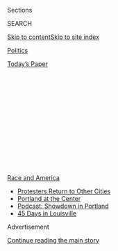 <div id="app">

<div>

<div>

<div>

<div class="NYTAppHideMasthead css-1q2w90k e1suatyy0">

<div class="section css-ui9rw0 e1suatyy2">

<div class="css-eph4ug er09x8g0">

<div class="css-6n7j50">

</div>

<span class="css-1dv1kvn">Sections</span>

<div class="css-10488qs">

<span class="css-1dv1kvn">SEARCH</span>

</div>

[Skip to content](#site-content)[Skip to site
index](#site-index)

</div>

<div id="masthead-section-label" class="css-1wr3we4 eaxe0e00">

[Politics](https://www.nytimes.com/section/politics)

</div>

<div class="css-10698na e1huz5gh0">

</div>

</div>

<div id="masthead-bar-one" class="section hasLinks css-15hmgas e1csuq9d3">

<div class="css-uqyvli e1csuq9d0">

</div>

<div class="css-1uqjmks e1csuq9d1">

</div>

<div class="css-9e9ivx">

[](https://myaccount.nytimes.com/auth/login?response_type=cookie&client_id=vi)

</div>

<div class="css-1bvtpon e1csuq9d2">

[Today’s
Paper](https://www.nytimes.com/section/todayspaper)

</div>

</div>

</div>

</div>

<div data-aria-hidden="false">

<div id="site-content" data-role="main">

<div>

<div class="css-1aor85t" style="opacity:0.000000001;z-index:-1;visibility:hidden">

<div class="css-1hqnpie">

<div class="css-epjblv">

<span class="css-17xtcya">[Politics](/section/politics)</span><span class="css-x15j1o">|</span><span class="css-fwqvlz">What
Democracy Scholars Thought of Trump’s Bible Photo
Op</span>

</div>

<div class="css-k008qs">

<div class="css-1iwv8en">

<span class="css-18z7m18"></span>

<div>

</div>

</div>

<span class="css-1n6z4y">https://nyti.ms/2U38KbC</span>

<div class="css-1705lsu">

<div class="css-4xjgmj">

<div class="css-4skfbu" data-role="toolbar" data-aria-label="Social Media Share buttons, Save button, and Comments Panel with current comment count" data-testid="share-tools">

  - 
  - 
  - 
  - 
    
    <div class="css-6n7j50">
    
    </div>

  - 

</div>

</div>

</div>

</div>

</div>

</div>

<div id="NYT_TOP_BANNER_REGION" class="css-13pd83m">

<div>

<div id="styln-prism-menu-1590763508878" class="section interactive-content interactive-size-medium css-1edisqu">

<div class="css-17ih8de interactive-body">

<div id="scroll-container" class="css-1gj85ro">

[<span class="styln-title-wrap"><span class="css-1pje3qr">Race
and</span><span class="css-1pje3qr">
America</span></span>](https://www.nytimes.com/news-event/george-floyd-protests-minneapolis-new-york-los-angeles?action=click&pgtype=Article&state=default&region=TOP_BANNER&context=storylines_menu)

  - [Protesters Return to Other
    Cities](https://www.nytimes.com/2020/07/26/us/protests-portland-seattle-trump.html?action=click&pgtype=Article&state=default&region=TOP_BANNER&context=storylines_menu)
  - [Portland at the
    Center](https://www.nytimes.com/2020/07/24/us/portland-oregon-protests-white-race.html?action=click&pgtype=Article&state=default&region=TOP_BANNER&context=storylines_menu)
  - [Podcast: Showdown in
    Portland](https://www.nytimes.com/2020/07/23/podcasts/the-daily/portland-protests.html?action=click&pgtype=Article&state=default&region=TOP_BANNER&context=storylines_menu)
  - [45 Days in
    Louisville](https://www.nytimes.com/interactive/2020/07/16/us/black-lives-matter-protests-louisville-breonna-taylor.html?action=click&pgtype=Article&state=default&region=TOP_BANNER&context=storylines_menu)

</div>

</div>

</div>

</div>

</div>

<div id="top-wrapper" class="css-1sy8kpn">

<div id="top-slug" class="css-l9onyx">

Advertisement

</div>

[Continue reading the main
story](#after-top)

<div class="ad top-wrapper" style="text-align:center;height:100%;display:block;min-height:250px">

<div id="top" class="place-ad" data-position="top" data-size-key="top">

</div>

</div>

<div id="after-top">

</div>

</div>

<div>

<div id="sponsor-wrapper" class="css-1hyfx7x">

<div id="sponsor-slug" class="css-19vbshk">

Supported by

</div>

[Continue reading the main
story](#after-sponsor)

<div id="sponsor" class="ad sponsor-wrapper" style="text-align:center;height:100%;display:block">

</div>

<div id="after-sponsor">

</div>

</div>

<div class="css-186x18t">

Political Memo

</div>

<div class="css-1vkm6nb ehdk2mb0">

# What Democracy Scholars Thought of Trump’s Bible Photo Op

</div>

The president’s true believers saw a message to appreciate. Many others
saw something more alarming.

<div class="css-79elbk" data-testid="photoviewer-wrapper">

<div class="css-z3e15g" data-testid="photoviewer-wrapper-hidden">

</div>

<div class="css-1a48zt4 ehw59r15" data-testid="photoviewer-children">

![<span class="css-16f3y1r e13ogyst0" data-aria-hidden="true">The
authorities used riot-control tactics to disrupt peaceful protests
outside the White House to clear a path for President Trump’s walk to
St. John’s Church in Washington on Monday
night.</span><span class="css-cnj6d5 e1z0qqy90" itemprop="copyrightHolder"><span class="css-1ly73wi e1tej78p0">Credit...</span><span><span>Doug
Mills/The New York
Times</span></span></span>](https://static01.nyt.com/images/2020/06/02/us/politics/02trump-message1/merlin_173085330_9e87b8cc-bf17-451b-bfeb-6c00f96fcc1a-articleLarge.jpg?quality=75&auto=webp&disable=upscale)

</div>

</div>

<div class="css-18e8msd">

<div class="css-vp77d3 epjyd6m0">

<div class="css-hus3qt ey68jwv0" data-aria-hidden="true">

[![Matt
Flegenheimer](https://static01.nyt.com/images/2018/10/02/multimedia/author-matt-flegenheimer/author-matt-flegenheimer-thumbLarge.png
"Matt Flegenheimer")](https://www.nytimes.com/by/matt-flegenheimer)

</div>

<div class="css-1baulvz">

By [<span class="css-1baulvz last-byline" itemprop="name">Matt
Flegenheimer</span>](https://www.nytimes.com/by/matt-flegenheimer)

</div>

</div>

  - 
    
    <div class="css-ld3wwf e16638kd2">
    
    Published June 2, 2020Updated June 4,
    2020
    
    </div>

  - 
    
    <div class="css-4xjgmj">
    
    <div class="css-pvvomx" data-role="toolbar" data-aria-label="Social Media Share buttons, Save button, and Comments Panel with current comment count" data-testid="share-tools">
    
      - 
      - 
      - 
      - 
        
        <div class="css-6n7j50">
        
        </div>
    
      - 
    
    </div>
    
    </div>

</div>

<div class="css-mdjrty">

[Leer en
español](https://www.nytimes.com/es/2020/06/04/espanol/mundo/trump-biblia.html "Read in Spanish")

</div>

</div>

<div class="section meteredContent css-1r7ky0e" name="articleBody" itemprop="articleBody">

<div class="css-1fanzo5 StoryBodyCompanionColumn">

<div class="css-53u6y8">

If another leader of another nation stood in another simmering capital
and instructed police and law enforcement to “dominate the streets”
against protesters, then walked through a park where government officers
had forcibly cleared demonstrators from his path, then arrived outside a
church to hold a Bible aloft like a championship trophy for the cameras
— well, what would America think of that?

</div>

</div>

<div>

</div>

<div class="css-1fanzo5 StoryBodyCompanionColumn">

<div class="css-53u6y8">

“If we were seeing this in another country,” said Kori Schake, a former
Pentagon official and Republican policy adviser, “we would be deeply
concerned and talking about the foreign policy consequences of states
behaving this way.”

It is time, some opponents and academics agree, to have the
conversation.

From the earliest days of this norm-smashing administration, fretful
critics, scholars and foreign policy experts have kept watch for signals
of President Trump’s anti-democratic streak. This has not always
required an exhaustive search.

</div>

</div>

<div class="css-1fanzo5 StoryBodyCompanionColumn">

<div class="css-53u6y8">

But the White House response to the gushing national traumas of this
moment appears to have registered on another plane, producing the kinds
of scenes and sound bites that some doomsayers had long prophesied and
adding to the mounting social and public health crises a festering
concern about the state of American democracy itself.

Mr. Trump’s defense secretary, Mark T. Esper, [told
governors](https://www.nytimes.com/2020/06/01/us/politics/police-military-gear.html)
to “dominate the battle space” against protesters. A Black Hawk
helicopter flew low enough above the city’s Chinatown district to snap
tree limbs and tear signs from the sides of buildings, a [show-of-force
maneuver](https://www.nytimes.com/2020/06/02/us/politics/military-national-guard-trump-protests.html)
often seen in combat zones to scare off insurgents.

And presiding over it all was the man who had threatened to send the
American military to states where governors could not restore calm,
labeling demonstrators who have used violence to draw attention to
police brutality against black people as “organizers” of terror.

If the episode has generally been processed, thus far, along typical
ideological lines, the reactions have also been laced with more urgent
passions to match the times.

Many of Mr. Trump’s admirers have encouraged his vows to curb chaos,
cheering the religious imagery he reached for, quite literally, in
service of a photo opportunity.

</div>

</div>

<div class="css-1fanzo5 StoryBodyCompanionColumn">

<div class="css-53u6y8">

“Every believer I talked to certainly appreciates what the president did
and the message he was sending,” said Robert Jeffress, the pastor of
First Baptist Dallas and a stalwart evangelical Trump supporter. “I
think it will be one of those historic moments in his presidency,
especially when set against the backdrop of nights of violence
throughout our country.”

</div>

</div>

<div class="css-79elbk" data-testid="photoviewer-wrapper">

<div class="css-z3e15g" data-testid="photoviewer-wrapper-hidden">

</div>

<div class="css-1a48zt4 ehw59r15" data-testid="photoviewer-children">

![<span class="css-16f3y1r e13ogyst0" data-aria-hidden="true">The police
advanced on protesters outside the White House on
Monday.</span><span class="css-cnj6d5 e1z0qqy90" itemprop="copyrightHolder"><span class="css-1ly73wi e1tej78p0">Credit...</span><span>Erin
Schaff/The New York
Times</span></span>](https://static01.nyt.com/images/2020/06/02/us/politics/02trump-message2/merlin_173090928_e945f848-0738-4d73-90e5-286991ee47c9-articleLarge.jpg?quality=75&auto=webp&disable=upscale)

</div>

</div>

<div class="css-1fanzo5 StoryBodyCompanionColumn">

<div class="css-53u6y8">

All the while, some Democrats are deploying a term that they have turned
to occasionally in these three and a half years, but perhaps never with
such frequency and conviction.

“The words of a dictator,” Senator Kamala Harris of California said.

“He behaves like a dictator,” Senator Ed Markey of Massachusetts
tweeted.

“For us to just shut our eyes and somehow believe he won’t go that far —
he just ordered the federal government to fire at innocent protesters,”
Representative Ruben Gallego of Arizona said in an interview. “We need
to accept the fact that this president, if given the opportunity, will
try to be a dictator.”

Mr. Gallego, a veteran of the Iraq War, predicted that military leaders
would find themselves at a decision point soon: “They’re going to have
to say no to the president and not follow illegal orders.”

Adm. Mike Mullen, the former chairman of the Joint Chiefs of Staff,
seemed to echo this anxiety on Tuesday in [an article for The
Atlantic](https://www.theatlantic.com/ideas/archive/2020/06/american-cities-are-not-battlespaces/612553/).
While he was confident that uniformed officers would obey lawful orders,
he wrote, he had less faith “in the soundness of the orders they will be
given by this commander in chief.”

</div>

</div>

<div class="css-1fanzo5 StoryBodyCompanionColumn">

<div class="css-53u6y8">

Experts on democratic systems have been careful to distinguish certain
conspicuous traits and data points — Mr. Trump’s boundary-pushing
instincts, his inveterate bluster, his fondness for some phrases
associated with strongmen — from the most legitimate challenges to the
country’s institutions and ideals.

They note that recent events are broadly consistent with the spirit of
Mr. Trump’s tenure to date, much of which they have found troubling:
Here is a president who had already fired an F.B.I. director leading an
investigation into his campaign; who urged a foreign power to
investigate a political rival; who purged inspectors general tasked with
oversight of his administration; who led a public crusade for his own
Justice Department to drop charges against his first national security
adviser, who had already pleaded guilty.

Yascha Mounk, an associate professor at Johns Hopkins University who has
written extensively about threats to liberal democracy, said that Mr.
Trump was best understood as “an authoritarian populist.” In Mr. Trump’s
conception of authority, Mr. Mounk said, “what that means is that he and
he alone truly represents the people. And anybody who disagrees with
them, anybody who criticizes him, by virtue of that fact is an enemy of
the people.”

Projecting military might as personal political power was of a piece,
Mr. Mounk suggested.

“I don’t believe Donald Trump, when he took his oath of office, thought,
‘I want to be a dictator.’ I don’t think that today that he wants to be
a dictator,” he said. “But I don’t think it’s outlandish to worry that
should he be re-elected, the democratic system in the United States
would be in serious danger.”

Mr. Trump’s invocation of religion in the context of law enforcement
muscle struck several scholars as especially notable.

Katherine Stewart, an author who has focused often on the Christian
right, said that the church visit on Monday called to mind political
leaders like Prime Minister Viktor Orban of Hungary and President Recep
Tayyip Erdogan of Turkey.

“Trump doesn’t quote anything from the Bible. He really just uses it as
a pure symbol of partisan identity,” she said, adding: “Authoritarianism
frequently comes veiled in religion.”

</div>

</div>

<div class="css-1fanzo5 StoryBodyCompanionColumn">

<div class="css-53u6y8">

Ms. Schake, the director of foreign and defense policy studies at the
American Enterprise Institute, sounded a touch more hopeful. Warnings
about authoritarian backslide were not quite alarmist, she said, “but I
don’t share that concern just yet.”

“I remain optimistic,” she said, “that the Congress, including
Republicans in Congress, will see that we have given the chief executive
of this country too wide a latitude.”

There is little indication of that to date — and little political
incentive, it seems, for party leaders to condemn a figure who remains
widely popular with their base (and whose rampaging conduct has been
well-known since before his election).

Most Republican lawmakers have declined to air any misgivings about Mr.
Trump this week, though a handful have publicly taken issue with his
comportment.

Senator Ben Sasse of Nebraska on Tuesday declared himself “against
clearing out a peaceful protest for a photo op that treats the Word of
God as a political prop.” Gov. Charlie Baker of Massachusetts, often a
willing Trump critic, [has
lamented](https://www.cnn.com/2020/06/01/politics/charlie-baker-donald-trump-governor-call/index.html)
the president’s “incendiary words.” And Senator Tim Scott of South
Carolina, the capital’s most prominent black Republican, spoke
disapprovingly of the decision to violently clear protesters from the
area for a presidential photograph.

So far, Mr. Trump appears plainly unbowed. He spent much of Tuesday
morning tweeting about the disorder in New York, instructing local
leaders to “CALL UP THE NATIONAL GUARD,” and insisting that a “SILENT
MAJORITY” remained on his side.

And he framed the actions in Washington on Monday evening as a success
worth emulating.

“D.C. had no problems last night,” the president wrote. “Many arrests.
Great job done by all. Overwhelming force. Domination.”

</div>

</div>

<div>

</div>

</div>

<div>

</div>

<div>

</div>

<div>

</div>

<div>

<div id="bottom-wrapper" class="css-1ede5it">

<div id="bottom-slug" class="css-l9onyx">

Advertisement

</div>

[Continue reading the main
story](#after-bottom)

<div id="bottom" class="ad bottom-wrapper" style="text-align:center;height:100%;display:block;min-height:90px">

</div>

<div id="after-bottom">

</div>

</div>

</div>

</div>

</div>

## Site Index

<div>

</div>

## Site Information Navigation

  - [© <span>2020</span> <span>The New York Times
    Company</span>](https://help.nytimes.com/hc/en-us/articles/115014792127-Copyright-notice)

<!-- end list -->

  - [NYTCo](https://www.nytco.com/)
  - [Contact
    Us](https://help.nytimes.com/hc/en-us/articles/115015385887-Contact-Us)
  - [Work with us](https://www.nytco.com/careers/)
  - [Advertise](https://nytmediakit.com/)
  - [T Brand Studio](http://www.tbrandstudio.com/)
  - [Your Ad
    Choices](https://www.nytimes.com/privacy/cookie-policy#how-do-i-manage-trackers)
  - [Privacy](https://www.nytimes.com/privacy)
  - [Terms of
    Service](https://help.nytimes.com/hc/en-us/articles/115014893428-Terms-of-service)
  - [Terms of
    Sale](https://help.nytimes.com/hc/en-us/articles/115014893968-Terms-of-sale)
  - [Site
    Map](https://spiderbites.nytimes.com)
  - [Help](https://help.nytimes.com/hc/en-us)
  - [Subscriptions](https://www.nytimes.com/subscription?campaignId=37WXW)

</div>

</div>

</div>

</div>
